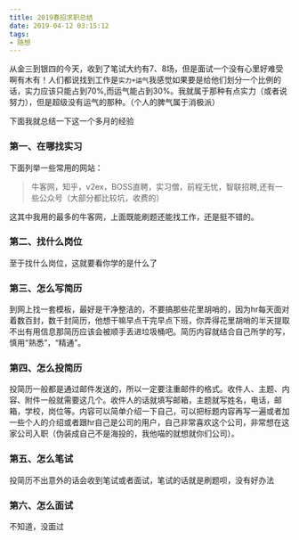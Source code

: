 ```yaml
---
title: 2019春招求职总结
date: 2019-04-12 03:15:12
tags:
- 随想
---
```

从金三到银四的今天，收到了笔试大约有7、8场，但是面试一个没有心里好难受啊有木有！人们都说找到工作是`实力+运气`我感觉如果要是给他们划分一个比例的话，实力应该只能占到70%,而运气能占到30%。我就属于那种有点实力（或者说努力），但是超级没有运气的那种。（个人的脾气属于消极派）

下面我就总结一下这一个多月的经验
### 第一、在哪找实习
下面列举一些常用的网站：

> 牛客网，知乎，v2ex，BOSS直聘，实习僧，前程无忧，智联招聘,还有一些公众号（大部分都比较坑，收费的）

这其中我用的最多的牛客网，上面既能刷题还能找工作，还是挺不错的。

### 第二、找什么岗位
至于找什么岗位，这就要看你学的是什么了
### 第三、怎么写简历
到网上找一套模板，最好是干净整洁的，不要搞那些花里胡哨的，因为hr每天面对着数百封，数千封简历，他想干嘛早点干完早点下班，你弄得花里胡哨的半天提取不出有用信息那简历应该会被顺手丢进垃圾桶吧。简历内容就结合自己所学的写，慎用“熟悉”，“精通”。
### 第四、怎么投简历
投简历一般都是通过邮件发送的，所以一定要注重邮件的格式。收件人、主题、内容、附件一般就需要这几个。收件人的话就填写邮箱，主题就写姓名，电话，邮箱，学校，岗位等。内容可以简单介绍一下自己，可以把标题内容再写一遍或者加一些个人的介绍或者跟hr自己是公司的用户，自己非常喜欢这个公司，非常想在这家公司入职（伪装成自己不是海投的，我他喵的就想就你们公司）。
### 第五、怎么笔试
投简历不出意外的话会收到笔试或者面试，笔试的话就是刷题呗，没有好办法
### 第六、怎么面试
不知道，没面过


